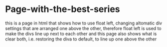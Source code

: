 # Page-with-the-best-series
this is a page in html that shows how to use float left,  changing altomatic div settings that are arranged one above the other, therefore float left is used to make the divs line up next to each other and this page also shows what is clear both, i.e. restoring the diva to default,  to line up one above the other
